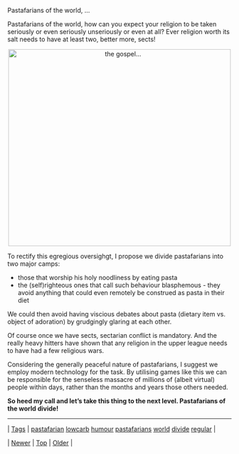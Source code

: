 <!--
title: Pastafarians of the world, how can you expect your religion to be taken seriously or even seriously unseriously or even at all? Ever religion worth its salt needs to have at least two, better more, sects! To rectify this egregious oversighgt, I propose we divide pastafarians into two major camps
date: 2020-06-28T15:27:00.204Z
tags: pastafarian, lowcarb, humour, pastafarians, world, divide, regular
-->


Pastafarians of the world, ...

<p>Pastafarians of the world, how can you expect your religion to be taken seriously or even seriously unseriously or even at all? Ever religion worth its salt needs to have at least two, better more, sects!</p>

<center><img src="http://farm1.staticflickr.com/34/96691107_63f2be0b17.jpg" width="500" height="442" alt="the gospel..."/></center>

<p>To rectify this egregious oversighgt, I propose we divide pastafarians into two major camps:</p>

<ul><li>those that worship his holy noodliness by eating pasta</li>
<li>the (self)righteous ones that call such behaviour blasphemous - they avoid anything that could even remotely be construed as pasta in their diet</li>
</ul><p>We could then avoid having viscious debates about pasta (dietary item vs. object of adoration) by grudgingly glaring at each other.</p>

<p>Of course once we have sects, sectarian conflict is mandatory. And the really heavy hitters have shown that any religion in the upper league needs to have had a few religious wars.</p>

<p>Considering the generally peaceful nature of pastafarians, I suggest we employ modern technology for the task. By utilising games like this we can be responsible for the senseless massacre of millions of (albeit virtual) people within days, rather than the months and years those others needed.</p>

<p><strong>So heed my call and let&rsquo;s take this thing to the next level. Pastafarians of the world divide!</strong></p>

<!--BOTTOM-POST-NAVIGATION-->
---

| [Tags](tags.md) | [pastafarian](tag-pastafarian.md) [lowcarb](tag-lowcarb.md) [humour](tag-humour.md) [pastafarians](tag-pastafarians.md) [world](tag-world.md) [divide](tag-divide.md) [regular](tag-regular.md) |

| [Newer](70996659422.md) | [Top](index.md) | [Older](71016270747.md) |